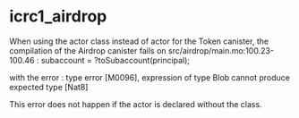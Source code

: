 # icrc1_airdrop

When using the actor class instead of actor for the Token canister, the compilation of the Airdrop canister fails on src/airdrop/main.mo:100.23-100.46 :
subaccount = ?toSubaccount(principal);

with the error : type error [M0096], expression of type
  Blob
cannot produce expected type
  [Nat8]

This error does not happen if the actor is declared without the class.
